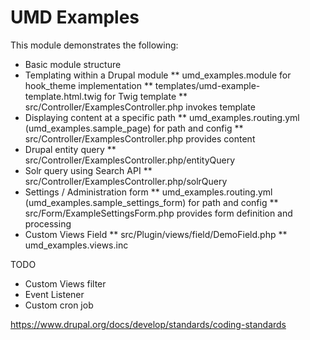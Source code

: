 # UMD Examples

This module demonstrates the following:

* Basic module structure
* Templating within a Drupal module
** umd_examples.module for hook_theme implementation
** templates/umd-example-template.html.twig for Twig template
** src/Controller/ExamplesController.php invokes template 
* Displaying content at a specific path
** umd_examples.routing.yml (umd_examples.sample_page) for path and config
** src/Controller/ExamplesController.php provides content
* Drupal entity query
** src/Controller/ExamplesController.php/entityQuery
* Solr query using Search API
** src/Controller/ExamplesController.php/solrQuery
* Settings / Administration form
** umd_examples.routing.yml (umd_examples.sample_settings_form) for path and config
** src/Form/ExampleSettingsForm.php provides form definition and processing
* Custom Views Field
** src/Plugin/views/field/DemoField.php
** umd_examples.views.inc

TODO
* Custom Views filter
* Event Listener
* Custom cron job

https://www.drupal.org/docs/develop/standards/coding-standards
